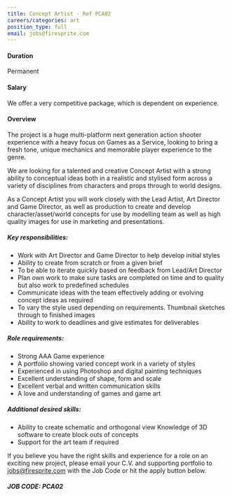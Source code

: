 ```yaml
---
title: Concept Artist - Ref PCA02
careers/categories: art
position_type: full
email: jobs@firesprite.com
---
```

#### Duration

Permanent

#### Salary

We offer a very competitive package, which is dependent on experience.

#### Overview

The project is a huge multi-platform next generation action shooter experience with a heavy focus on Games as a Service, looking to bring a fresh tone, unique mechanics and memorable player experience to the genre.

We are looking for a talented and creative Concept Artist with a strong ability to conceptual ideas both in a realistic and stylised form across a variety of disciplines from characters and props through to world designs.

As a Concept Artist you will work closely with the Lead Artist, Art Director and Game Director, as well as production to create and develop character/asset/world concepts for use by modelling team as well as high quality images for use in marketing and presentations.

##### **Key responsibilities:**

* Work with Art Director and Game Director to help develop initial styles
* Ability to create from scratch or from a given brief
* To be able to iterate quickly based on feedback from Lead/Art Director
* Plan own work to make sure tasks are completed on time and to quality but also work to predefined schedules
* Communicate ideas with the team effectively adding or evolving concept ideas as required
* To vary the style used depending on requirements. Thumbnail sketches through to finished images
* Ability to work to deadlines and give estimates for deliverables

##### **Role requirements:**

* Strong AAA Game experience
* A portfolio showing varied concept work in a variety of styles
* Experienced in using Photoshop and digital painting techniques
* Excellent understanding of shape, form and scale
* Excellent verbal and written communication skills
* A love and understanding of games and game art

##### **Additional desired skills:**

* Ability to create schematic and orthogonal view Knowledge of 3D software to create block outs of concepts
* Support for the art team if required

If you believe you have the right skills and experience for a role on an exciting new project, please email your C.V. and supporting portfolio to jobs@firesprite.com with the Job Code or hit the apply button below.

##### JOB CODE: PCA02
